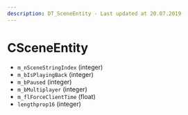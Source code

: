 ```yaml
---
description: DT_SceneEntity - Last updated at 20.07.2019
---
```


# CSceneEntity


* `m_nSceneStringIndex` (integer)
* `m_bIsPlayingBack` (integer)
* `m_bPaused` (integer)
* `m_bMultiplayer` (integer)
* `m_flForceClientTime` (float)
* `lengthprop16` (integer)